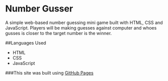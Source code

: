 # Number Gusser
A simple web-based number guessing mini game built with HTML, CSS and JavaScript. Players will be making guesses against computer and whoes gusses is closer to the target number is the winner. 

##Languages Used
- HTML
- CSS
- JavaScript

###This site was built using [GitHub Pages](https://e11iess.github.io/numbergusser/)
